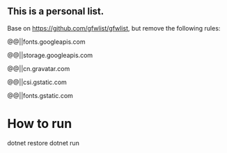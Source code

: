    ## This is a personal list.

Base on https://github.com/gfwlist/gfwlist, but remove the following rules:

@@||fonts.googleapis.com

@@||storage.googleapis.com

@@||cn.gravatar.com

@@||csi.gstatic.com

@@||fonts.gstatic.com

# How to run

dotnet restore
dotnet run